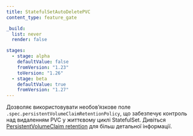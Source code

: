 ```yaml
---
title: StatefulSetAutoDeletePVC
content_type: feature_gate

_build:
  list: never
  render: false

stages:
  - stage: alpha 
    defaultValue: false
    fromVersion: "1.23"
    toVersion: "1.26"
  - stage: beta
    defaultValue: true
    fromVersion: "1.27"
---
```

Дозволяє використовувати необовʼязкове поле `.spec.persistentVolumeClaimRetentionPolicy`, що забезпечує контроль над видаленням PVC у життєвому циклі StatefulSet. Дивіться [PersistentVolumeClaim retention](/uk/docs/concepts/workloads/controllers/statefulset/#persistentvolumeclaim-retention) для більш детальної інформації.
